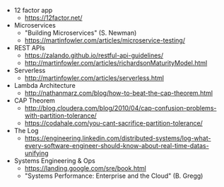 * 12 factor app 
  * https://12factor.net/
* Microservices
  * "Building Microservices" (S. Newman)
  * https://martinfowler.com/articles/microservice-testing/
* REST APIs
  * https://zalando.github.io/restful-api-guidelines/
  * http://martinfowler.com/articles/richardsonMaturityModel.html
* Serverless
  * http://martinfowler.com/articles/serverless.html
* Lambda Architecture
  * http://nathanmarz.com/blog/how-to-beat-the-cap-theorem.html
* CAP Theorem
  * http://blog.cloudera.com/blog/2010/04/cap-confusion-problems-with-partition-tolerance/
  * https://codahale.com/you-cant-sacrifice-partition-tolerance/
* The Log
  * https://engineering.linkedin.com/distributed-systems/log-what-every-software-engineer-should-know-about-real-time-datas-unifying
* Systems Engineering & Ops
  * https://landing.google.com/sre/book.html
  * "Systems Performance: Enterprise and the Cloud" (B. Gregg)
